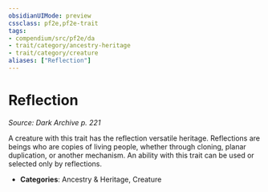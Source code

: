 ```yaml
---
obsidianUIMode: preview
cssclass: pf2e,pf2e-trait
tags:
- compendium/src/pf2e/da
- trait/category/ancestry-heritage
- trait/category/creature
aliases: ["Reflection"]
---
```

# Reflection  
*Source: Dark Archive p. 221*  

A creature with this trait has the reflection versatile heritage. Reflections are beings who are copies of living people, whether through cloning, planar duplication, or another mechanism. An ability with this trait can be used or selected only by reflections.

- **Categories**: Ancestry & Heritage, Creature